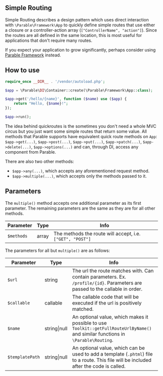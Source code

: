 ## Simple Routing

Simple Routing describes a design pattern which uses direct interaction with `\Parable\Framework\App` to quickly define simple routes that use either a closure or a controller-action array (`["ControllerName", "action"]`). Since the routes are all defined in the same location, this is most useful for applications that don't require many routes.

If you expect your application to grow significantly, perhaps consider using [Parable Framework](./parable-framework) instead.

## How to use

```php
require_once __DIR__ . '/vendor/autoload.php';

$app = \Parable\DI\Container::create(\Parable\Framework\App::class);

$app->get('/hello/{name}', function ($name) use ($app) {
    return "Hello, {$name}!";
});

$app->run();
```

The idea behind quickroutes is the sometimes you don't need a whole MVC circus but you just want some simple routes that return some value. All methods that Parable supports have equivalent quick route methods on `App`: `$app->get(...)`, `$app->post(...)`, `$app->put(...)`, `$app->patch(...)`, `$app->delete(...)`, `$app->options(...)` and can, through DI, access any component from Parable.

There are also two other methods:
- `$app->any(...)`, which accepts any aforementioned request method.
- `$app->multiple(...)`, which accepts only the methods passed to it.

## Parameters

The `multiple()` method accepts one additional parameter as its first parameter. The remaining parameters are the same as they are for all other methods.

Parameter|Type|Info
---------|----|------
`$methods`|array|The methods the route will accept, i.e. `["GET", "POST"]`


The parameters for all but `multiple()` are as follows:

Parameter|Type|Info
---------|----|------
`$url`|string|The url the route matches with. Can contain parameters. Ex. `/profile/{id}`. Parameters are passed to the callable in order.
`$callable`|callable|The callable code that will be executed if the url is positively matched.
`$name`|string\|null|An optional value, which makes it possible to use `Toolkit::getFullRouteUrlByName()` and similar functions in `\Parable\Routing`. 
`$templatePath`|string\|null|An optional value, which can be used to add a template (`.phtml`) file to a route. This file will be included after the code is called.
